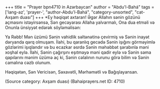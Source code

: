 +++
title = "Prayer bpn4710 in Azərbaycan"
author = "Abdu'l-Bahá"
tags = ['lang-az', 'prayer-', "author-Abdu'l-Bahá", "category-unsorted", "cat-Axşam duası"]
+++
*Ey həqiqət axtaran! Əgər Allahın sənin gözünü açmasını istəyirsənsə, Sən gecəyarası Allaha yalvarmalı, Ona dua etməli və Onunla ünsiyyət edərək söyləməlisən:

Ya Rəbb! Mən üzümü Sənin vahidlik səltənətinə çevirmiş və Sənin inayət dəryanda qərq olmuşam. İlahi, bu qaranlıq gecədə Sənin işığını görməyimlə gözlərimi işıqlandır və bu ecazkar əsrdə Sənin məhəbbət şərabınla məni xoşhal eylə. İlahi, Sənin çağırşını eşıtməyə məni qadir eylə və Sənin səma qapılarını mənim üzümə aç ki, Sənin cəlalının nurunu görə bilim və Sənin camalına cəzb olunum.

Həqiqətən, Sən Vericisən, Səxavətli, Mərhəmətli və Bağışlayansan.

(Source category: Axşam duası)
(Bahaiprayers.net ID: 4710)
